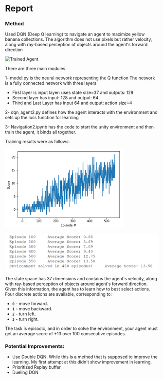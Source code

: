 [//]: # (Image References)

[image1]: https://user-images.githubusercontent.com/10624937/42135619-d90f2f28-7d12-11e8-8823-82b970a54d7e.gif "Trained Agent"

[image2]: images/Training_results.png "results"

[image3]: images/score.png "scores"
# Report

### Method

Used DQN (Deep Q learning) to navigate an agent to maximize yellow banana collections.
The algorithm does not use pixels but rather velocity, along with ray-based perception of objects around the agent's forward direction

![Trained Agent][image1]

There are three main modules:

1- model.py is the neural network representing the Q function
The network is a fully connected network with three layers
  * First layer is input layer: uses state size=37 and outputs: 128
  * Second layer has input: 128 and output: 64
  * Third and Last Layer has input 64 and output: action size=4
  
2- dqn_agent2.py defines how the agent interacts with the environment and sets up the loss function for learning

3- Navigation2.ipynb has the code to start the unity environment and then train the agent, it binds all together. 


Training results were as follows:

![scores][image3]


![results][image2]

The state space has 37 dimensions and contains the agent's velocity, along with ray-based perception of objects around agent's forward direction.  Given this information, the agent has to learn how to best select actions.  Four discrete actions are available, corresponding to:
- **`0`** - move forward.
- **`1`** - move backward.
- **`2`** - turn left.
- **`3`** - turn right.

The task is episodic, and in order to solve the environment, your agent must get an average score of +13 over 100 consecutive episodes.

### Potential Improvements:

* Use Double DQN. While this is a method that is supposed to improve the learning. My first attempt at this didn't show improvement in learning. 
* Prioritized Replay buffer
* Dueling DQN
